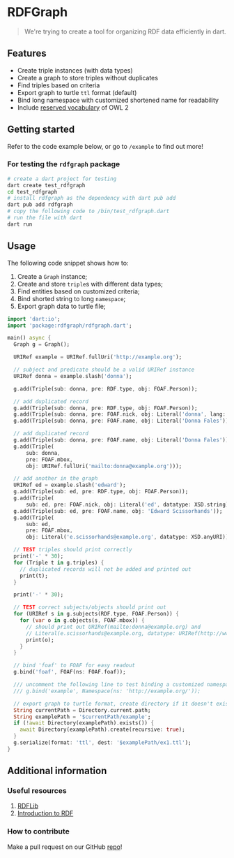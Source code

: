 # RDFGraph

> We're trying to create a tool for organizing RDF data efficiently in dart.

## Features

- Create triple instances (with data types)
- Create a graph to store triples without duplicates
- Find triples based on criteria
- Export graph to turtle `ttl` format (default)
- Bind long namespace with customized shortened name for readability
- Include [reserved vocabulary](https://www.w3.org/TR/owl-syntax/#IRIs) of OWL 2

## Getting started

Refer to the code example below, or go to `/example` to find out more!

### For testing the `rdfgraph` package

```bash
# create a dart project for testing
dart create test_rdfgraph
cd test_rdfgraph
# install rdfgraph as the dependency with dart pub add
dart pub add rdfgraph
# copy the following code to /bin/test_rdfgraph.dart
# run the file with dart
dart run
```

## Usage

The following code snippet shows how to:

1. Create a `Graph` instance;
2. Create and store `triple`s with different data types;
3. Find entities based on customized criteria;
4. Bind shorted string to long `namespace`;
5. Export graph data to turtle file;

```dart
import 'dart:io';
import 'package:rdfgraph/rdfgraph.dart';

main() async {
  Graph g = Graph();

  URIRef example = URIRef.fullUri('http://example.org');

  // subject and predicate should be a valid URIRef instance
  URIRef donna = example.slash('donna');

  g.add(Triple(sub: donna, pre: RDF.type, obj: FOAF.Person));

  // add duplicated record
  g.add(Triple(sub: donna, pre: RDF.type, obj: FOAF.Person));
  g.add(Triple(sub: donna, pre: FOAF.nick, obj: Literal('donna', lang: 'en')));
  g.add(Triple(sub: donna, pre: FOAF.name, obj: Literal('Donna Fales')));

  // add duplicated record
  g.add(Triple(sub: donna, pre: FOAF.name, obj: Literal('Donna Fales')));
  g.add(Triple(
      sub: donna,
      pre: FOAF.mbox,
      obj: URIRef.fullUri('mailto:donna@example.org')));

  // add another in the graph
  URIRef ed = example.slash('edward');
  g.add(Triple(sub: ed, pre: RDF.type, obj: FOAF.Person));
  g.add(Triple(
      sub: ed, pre: FOAF.nick, obj: Literal('ed', datatype: XSD.string)));
  g.add(Triple(sub: ed, pre: FOAF.name, obj: 'Edward Scissorhands'));
  g.add(Triple(
      sub: ed,
      pre: FOAF.mbox,
      obj: Literal('e.scissorhands@example.org', datatype: XSD.anyURI)));

  // TEST triples should print correctly
  print('-' * 30);
  for (Triple t in g.triples) {
    // duplicated records will not be added and printed out
    print(t);
  }

  print('-' * 30);

  // TEST correct subjects/objects should print out
  for (URIRef s in g.subjects(RDF.type, FOAF.Person)) {
    for (var o in g.objects(s, FOAF.mbox)) {
      // should print out URIRef(mailto:donna@example.org) and
      // Literal(e.scissorhands@example.org, datatype: URIRef(http://www.w3.org/2001/XMLSchema#anyURI))
      print(o);
    }
  }

  // bind 'foaf' to FOAF for easy readout
  g.bind('foaf', FOAF(ns: FOAF.foaf));

  /// uncomment the following line to test binding a customized namespace
  /// g.bind('example', Namespace(ns: 'http://example.org/'));

  // export graph to turtle format, create directory if it doesn't exist
  String currentPath = Directory.current.path;
  String examplePath = '$currentPath/example';
  if (!await Directory(examplePath).exists()) {
    await Directory(examplePath).create(recursive: true);
  }
  g.serialize(format: 'ttl', dest: '$examplePath/ex1.ttl');
}
```

## Additional information

### Useful resources

1. [RDFLib](https://github.com/RDFLib/rdflib)
2. [Introduction to RDF](https://www.w3.org/TR/rdf11-primer/)

### How to contribute

Make a pull request on our GitHub [repo](https://github.com/anusii/rdfgraph)!
